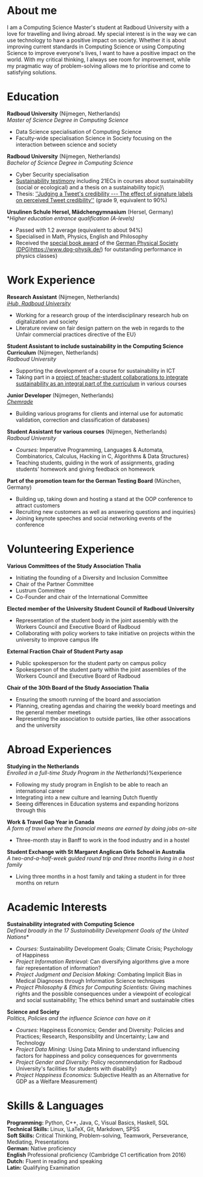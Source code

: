 # About me
I am a Computing Science Master's student at Radboud University with a love for travelling and living abroad. My special interest is in the way we can use technology to have a positive impact on society. Whether it is about improving current standards in Computing Science or using Computing Science to improve everyone's lives, I want to have a positive impact on the world. With my critical thinking, I always see room for improvement, while my pragmatic way of problem-solving allows me to prioritise and come to satisfying solutions. 

# Education
**Radboud University**  (Nijmegen, Netherlands)  
*Master of Science Degree in Computing Science*   
- Data Science specialisation of Computing Science
- Faculty-wide specialisation Science in Society focusing on the interaction between science and society

**Radboud University** (Nijmegen, Netherlands)  
*Bachelor of Science Degree in Computing Science*   
- Cyber Security specialisation
- [Sustainability testimony](https://www.ru.nl/sustainability/education/sustainability-testimony/) including 21ECs in courses about sustainability (social or ecological) and a thesis on a sustainability topic}\
- Thesis: [''Judging a Tweet's credibility ---  The effect of signature labels on perceived Tweet credibility''](https://www.cs.ru.nl/bachelors-theses/2022/Marie-Sophie_Simon___1023848___Judging_a_Tweets_credibility_-_The_effect_of_signature_labels_on_perceived_Tweet_credibility.pdf) (grade 9, equivalent to 90\%)

**Ursulinen Schule Hersel, Mädchengymnasium** (Hersel, Germany)   
**Higher education entrance qualification (A-levels)*
- Passed with 1.2 average (equivalent to about 94%)
- Specialised in Math, Physics, English and Philosophy
- Received the [special book award](https://www.dpg-physik.de/auszeichnungen/dpg-preise/abiturpreis) of the [German Physical Society (DPG)]()https://www.dpg-physik.de/) for outstanding performance in physics classes}

# Work Experience
**Research Assistant** (Nijmegen, Netherlands)    
[*iHub, Radboud University*](https://ihub.ru.nl/)
- Working for a research group of the interdisciplinary research hub on digitalization and society
- Literature review on fair design pattern on the web in regards to the Unfair commercial practices directive of the EU}

**Student Assistant to include sustainability in the Computing Science Curriculum** (Nijmegen, Netherlands)   
*Radboud University*
- Supporting the development of a course for sustainability in ICT
- Taking part in a [project of teacher-student collaborations to integrate sustainability as an integral part of the curriculum](https://www.ru.nl/en/research/research-projects/you-have-a-part-to-play) in various courses

**Junior Developer** (Nijmegen, Netherlands)   
[*Chemrade*](https://www.chemrade.nl/nl/home)
- Building various programs for clients and internal use for automatic validation, correction and classification of databases}

**Student Assistant for various courses** (Nijmegen, Netherlands)   
*Radboud University*
- *Courses:* Imperative Programming, Languages & Automata, Combinatorics, Calculus, Hacking in C, Algorithms & Data Structures}
- Teaching students, guiding in the work of assignments, grading students' homework and giving feedback on homework

**Part of the promotion team for the German Testing Board** (München, Germany)   
- Building up, taking down and hosting a stand at the OOP conference to attract customers
- Recruiting new customers as well as answering questions and inquiries}
- Joining keynote speeches and social networking events of the conference

# Volunteering Experience
**Various Committees of the Study Association Thalia**
- Initiating the founding of a Diversity and Inclusion Committee
- Chair of the Partner Committee
- Lustrum Committee 
- Co-Founder and chair of the International Committee
    
**Elected member of the University Student Council of Radboud University**
- Representation of the student body in the joint assembly with the Workers Council and Executive Board of Radboud
- Collaborating with policy workers to take initiative on projects within the university to improve campus life

**External Fraction Chair of Student Party asap**
- Public spokesperson for the student party on campus policy
- Spokesperson of the student party within the joint assemblies of the Workers Council and Executive Board of Radboud

**Chair of the 30th Board of the Study Association Thalia**
- Ensuring the smooth running of the board and association
- Planning, creating agendas and chairing the weekly board meetings and the general member meetings
- Representing the association to outside parties, like other assocations and the university

# Abroad Experiences
**Studying in the Netherlands**    
*Enrolled in a full-time Study Program in the Netherlands*}%experience
- Following my study program in English to be able to reach an international career
- Integrating into a new culture and learning Dutch fluently
- Seeing differences in Education systems and expanding horizons through this

**Work & Travel Gap Year in Canada**    
*A form of travel where the financial means are earned by doing jobs on-site*
- Three-month stay in Banff to work in the food industry and in a hostel

**Student Exchange with St Margaret Anglican Girls School in Australia**   
*A two-and-a-half-week guided round trip and three months living in a host family*
- Living three months in a host family and taking a student in for three months on return

# Academic Interests
**Sustainability integrated with Computing Science**   
*Defined broadly in the 17 Sustainability Development Goals  of the United Nations**
- *Courses:* Sustainability Development Goals; Climate Crisis; Psychology of Happiness
- *Project Information Retrieval:* Can diversifying algorithms give a more fair representation of information?
- *Project Judgment and Decision Making:* Combating Implicit Bias in Medical Diagnoses through Information Science techniques
- *Project Philosophy & Ethics for Computing Scientists:* Giving machines rights and the possible consequences under a viewpoint of ecological and social sustainability; The ethics behind smart and sustainable cities

**Science and Society**    
*Politics, Policies and the influence Science can have on it*
- *Courses:* Happiness Economics; Gender and Diversity: Policies and Practices; Research, Responsibility and Uncertainty; Law and Technology
- *Project Data Mining:* Using Data Mining to understand influencing factors for happiness and policy consequences for governments
- *Project Gender and Diversity:* Policy recommendation for Radboud University's facilities for students with disability}
- *Project Happiness Economics:* Subjective Health as an Alternative for GDP as a Welfare Measurement}

# Skills & Languages
**Programming:** Python, C++, Java, C, Visual Basics, Haskell, SQL    
**Technical Skills:** Linux, \LaTeX, Git, Markdown, SPSS   
**Soft Skills:**  Critical Thinking, Problem-solving, Teamwork, Perseverance, Mediating, Presentations    
**German:** Native proficiency   
**English** Professional proficiency (Cambridge C1 certification from 2016)   
**Dutch:** Fluent in reading and speaking   
**Latin:** Qualifying Examination